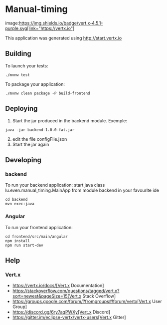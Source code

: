 # Manual-timing

image:https://img.shields.io/badge/vert.x-4.5.1-purple.svg[link="https://vertx.io"]

This application was generated using http://start.vertx.io

## Building

To launch your tests:
```
./mvnw test
```

To package your application:
```
./mvnw clean package -P build-frontend
```
## Deploying

1) Start the jar produced in the backend module. Exemple:
```
java -jar backend-1.0.0-fat.jar
```
2) edit the file configFile.json
3) Start the jar again

## Developing
### backend
To run your backend application:
start java class lu.even.manual_timing.MainApp from module backend in your favourite ide
```
cd backend
mvn exec:java
```

### Angular
To run your frontend application:
```
cd frontend/src/main/angular
npm install
npm run start-dev
```

## Help
### Vert.x
* https://vertx.io/docs/[Vert.x Documentation]
* https://stackoverflow.com/questions/tagged/vert.x?sort=newest&pageSize=15[Vert.x Stack Overflow]
* https://groups.google.com/forum/?fromgroups#!forum/vertx[Vert.x User Group]
* https://discord.gg/6ry7aqPWXy[Vert.x Discord]
* https://gitter.im/eclipse-vertx/vertx-users[Vert.x Gitter]


